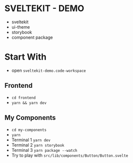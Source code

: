 # SVELTEKIT - DEMO
- sveltekit
- ui-theme
- storybook
- component package

# Start With
- open `sveltekit-demo.code-workspace`

## Frontend
- `cd frontend`
- `yarn && yarn dev`

## My Components
- `cd my-components`
- `yarn`
- Terminal 1 `yarn dev`
- Terminal 2 `yarn storybook`
- Terminal 3 `yarn package --watch`
- Try to play with `src/lib/components/Button/Button.svelte`